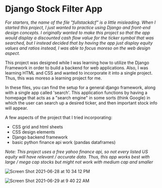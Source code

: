 # Django Stock Filter App

*For starters, the name of the file "fullstackdcf" is a little misleading. When I started this project, I just wanted to practice using Django and front-end
design concepts. I originally wanted to make this project so that the app would display a discounted cash flow value for the ticker symbol that was searched, but I
instead decided that by having the app just display equity values and ratios instead, I was able to focus moreso on the web design aspect.*

This project was designed while I was learning how to utilize the Django Framework in order to build a backend for web applications. Also, I was learning HTML and 
CSS and wanted to incorporate it into a single project. Thus, this was moreso a learning project for me. 

In these files, you can find the setup for a general django framework, along with a single app called 'search'. This application functions by having a homepage that
acts as a "search engine" in some sorts (think Google) in which the user can search up a desired ticker, and then important stock info will appear. 

A few aspects of the project that I tried incorporating: 
- CSS grid and html sheets 
- CSS design elements
- Django backend framework 
- basic python finance api work (pandas dataframes)

*Note: This project uses a free yahoo finance api, so not every listed US equity will have relevant / accurate data. Thus, this app works best with large / mega cap
stocks but might not work with medium cap and smaller* 

![Screen Shot 2021-06-28 at 10 34 12 PM](https://user-images.githubusercontent.com/82613778/123728375-1e7f0400-d861-11eb-8ad5-4dbb02c52a91.png)

![Screen Shot 2021-06-29 at 9 40 22 AM](https://user-images.githubusercontent.com/82613778/123807761-24ef9900-d8be-11eb-8d2b-79b4dec0c5c1.png)
